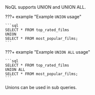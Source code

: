 NoQL supports UNION and UNION ALL.

???+ example "Example `UNION` usage"

    ```sql
    SELECT * FROM top_rated_films
    UNION
    SELECT * FROM most_popular_films;
    ```

???+ example "Example `UNION ALL` usage"

    ```sql
    SELECT * FROM top_rated_films
    UNION ALL
    SELECT * FROM most_popular_films;
    ```

Unions can be used in sub queries.

